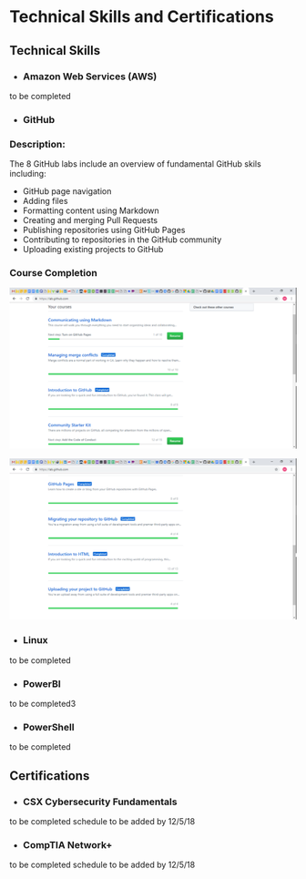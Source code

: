 # Technical Skills and Certifications

## Technical Skills

* ### Amazon Web Services (AWS)
to be completed


* ### GitHub

### Description:
The 8 GitHub labs include an overview of fundamental GitHub skils including:
* GitHub page navigation
* Adding files
* Formatting content using Markdown
* Creating and merging Pull Requests
* Publishing repositories using GitHub Pages
* Contributing to repositories in the GitHub community
* Uploading existing projects to GitHub

### Course Completion
![GitHubProgress](GitHubProgress1.png)

![GitHubProgress2](GitHubProgress2.png)


* ### Linux
to be completed


* ### PowerBI
to be completed3


* ### PowerShell
to be completed




## Certifications
* ### CSX Cybersecurity Fundamentals
to be completed
schedule to be added by 12/5/18


* ### CompTIA Network+ 
to be completed
schedule to be added by 12/5/18
